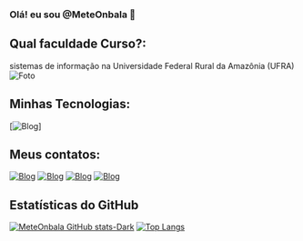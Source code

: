### Olá! eu sou @MeteOnbala 👋
## Qual faculdade Curso?:
sistemas de informação na Universidade Federal Rural da Amazônia (UFRA) ![Foto](https://th.bing.com/th/id/R.9db7e9a2b8b18523546bbefa9851e65f?rik=%2bB6hd0WpYBeGsQ&pid=ImgRaw&r=0)
## Minhas Tecnologias:
[![Blog](https://img.shields.io/badge/Python-3776AB?style=for-the-badge&logo=python&logoColor=white)]
## Meus contatos:
[![Blog](https://img.shields.io/badge/Facebook-1877F2?style=for-the-badge&logo=facebook&logoColor=white)](https://www.facebook.com/gustavo.Gustag7999/) 
[![Blog](https://img.shields.io/badge/Instagram-E4405F?style=for-the-badge&logo=instagram&logoColor=white)](https://www.instagram.com/ogustavo0o0/)
[![Blog](https://img.shields.io/badge/LinkedIn-0077B5?style=for-the-badge&logo=linkedin&logoColor=white)](https://www.linkedin.com/in/gustag7999/)
[![Blog](https://img.shields.io/badge/YouTube-FF0000?style=for-the-badge&logo=youtube&logoColor=white)](https://www.youtube.com/@meteonbala)
## Estatísticas do GitHub
[![MeteOnbala GitHub stats-Dark](https://github-readme-stats.vercel.app/api?username=MeteOnbala&show_icons=true&theme=darcula)](https://github.com/MeteOnbala)
[![Top Langs](https://github-readme-stats.vercel.app/api/top-langs/?username=MeteOnbala&layout=pie)](https://github.com/MeteOnbala)
